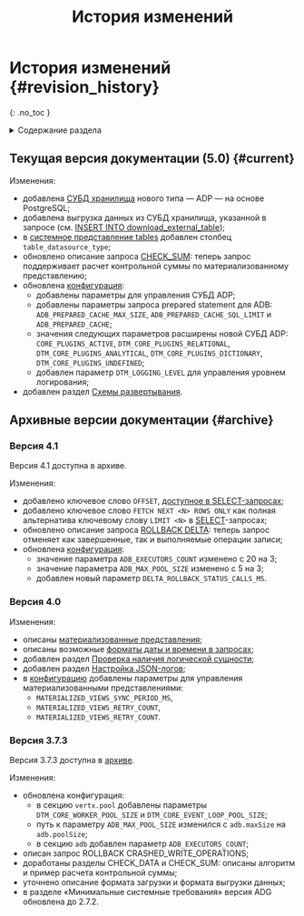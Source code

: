 ﻿---
layout: default
title: История изменений
nav_order: 7
has_children: false
---

# История изменений {#revision_history}
{: .no_toc }

<details markdown="block">
  <summary>
    Содержание раздела
  </summary>
  {: .text-delta }
1. TOC
{:toc}
</details>

## Текущая версия документации (5.0) {#current}

Изменения:

* добавлена [СУБД хранилища](../introduction/supported_DBMS/supported_DBMS.md) нового типа — ADP — 
  на основе PostgreSQL;
* добавлена выгрузка данных из СУБД хранилища, указанной в запросе 
  (см. [INSERT INTO download_external_table](../reference/sql_plus_requests/INSERT_INTO_download_external_table/INSERT_INTO_download_external_table.md));
* в [системное представление tables](../reference/system_views/system_views.md#tables) добавлен столбец 
  `table_datasource_type`;
* обновлено описание запроса [CHECK_SUM](../reference/sql_plus_requests/CHECK_SUM/CHECK_SUM.md): теперь запрос 
  поддерживает расчет контрольной суммы по материализованному представлению;
* обновлена [конфигурация](../maintenance/configuration/configuration.md):
  * добавлены параметры для управления СУБД ADP;
  * добавлены параметры запроса prepared statement для ADB: `ADB_PREPARED_CACHE_MAX_SIZE`, `ADB_PREPARED_CACHE_SQL_LIMIT`
    и `ADB_PREPARED_CACHE`;
  * значения следующих параметров расширены новой СУБД ADP: `CORE_PLUGINS_ACTIVE`, `DTM_CORE_PLUGINS_RELATIONAL`,
    `DTM_CORE_PLUGINS_ANALYTICAL`, `DTM_CORE_PLUGINS_DICTIONARY`, `DTM_CORE_PLUGINS_UNDEFINED`;
  * добавлен параметр `DTM_LOGGING_LEVEL` для управления уровнем логирования;
* добавлен раздел [Схемы развертывания](../maintenance/deployment_diagrams/deployment_diagrams.md).

## Архивные версии документации {#archive}

### Версия 4.1

Версия 4.1 доступна в архиве.

Изменения:
* добавлено ключевое слово `OFFSET`,
  [доступное в SELECT-запросах](../reference/sql_plus_requests/SELECT/SELECT.md#offset);
* добавлено ключевое слово `FETCH NEXT <N> ROWS ONLY` как полная альтернатива ключевому слову `LIMIT <N>`
  в [SELECT](../reference/sql_plus_requests/SELECT/SELECT.md)-запросах;
* обновлено описание запроса [ROLLBACK DELTA](../reference/sql_plus_requests/ROLLBACK_DELTA/ROLLBACK_DELTA.md):
  теперь запрос отменяет как завершенные, так и выполняемые операции записи;
* обновлена [конфигурация](../maintenance/configuration/configuration.md):
  * значение параметра `ADB_EXECUTORS_COUNT` изменено с 20 на 3;
  * значение параметра `ADB_MAX_POOL_SIZE` изменено с 5 на 3;
  * добавлен новый параметр `DELTA_ROLLBACK_STATUS_CALLS_MS`.

### Версия 4.0

Изменения:
* описаны [материализованные представления](../overview/main_concepts/materialized_view/materialized_view.md);
* описаны возможные [форматы даты и времени в запросах](../reference/timestamp_formats/timestamp_formats.md);
* добавлен раздел [Проверка наличия логической сущности](../working_with_system/logical_schema_update/entity_presence_check/entity_presence_check.md);
* добавлен раздел [Настройка JSON-логов](../maintenance/json_logs_configuration/json_logs_configuration.md);
* в [конфигурацию](../maintenance/configuration/configuration.md) добавлены параметры для управления материализованными 
  представлениями:
  * `MATERIALIZED_VIEWS_SYNC_PERIOD_MS`,
  * `MATERIALIZED_VIEWS_RETRY_COUNT`,
  * `MATERIALIZED_VIEWS_RETRY_COUNT`.

### Версия 3.7.3

Версия 3.7.3 доступна в [архиве](https://arenadata.github.io/docs_prostore_archive/v3-7-3/).

Изменения:
* обновлена конфигурация:
  * в секцию `vertx.pool` добавлены параметры `DTM_CORE_WORKER_POOL_SIZE` и `DTM_CORE_EVENT_LOOP_POOL_SIZE`;
  * путь к параметру `ADB_MAX_POOL_SIZE` изменился с `adb.maxSize` на `adb.poolSize`;
  * в секцию `adb` добавлен параметр `ADB_EXECUTORS_COUNT`;
* описан запрос ROLLBACK CRASHED_WRITE_OPERATIONS;
* доработаны разделы CHECK_DATA и CHECK_SUM: описаны алгоритм и пример расчета контрольной суммы;
* уточнено описание формата загрузки и формата выгрузки данных;
* в разделе «Минимальные системные требования» версия ADG обновлена до 2.7.2.